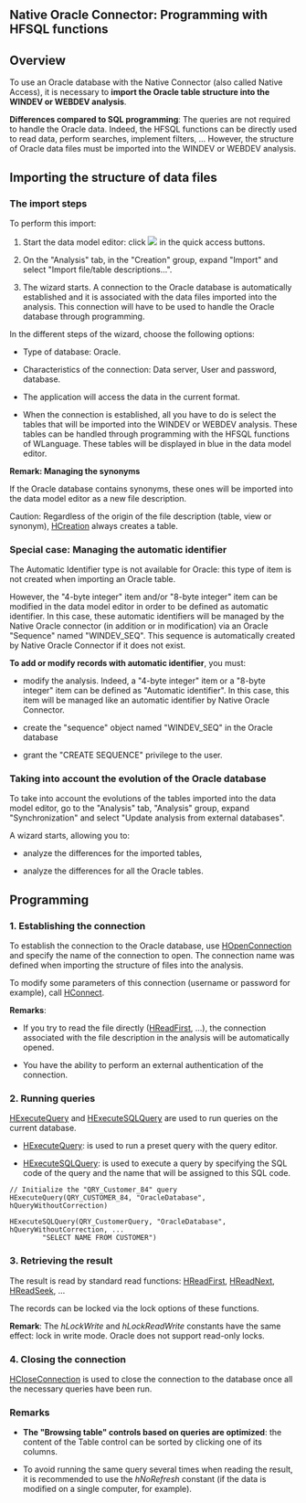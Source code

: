 


## Native Oracle Connector: Programming with HFSQL functions
			



<a name="NOTE1"></a>
<a name="NOTE1_1"></a>


## Overview
<a name="overview_ELTTEXTE000231"></a>
To use an Oracle database with the Native Connector (also called Native Access), it is necessary to **import the Oracle table structure into the WINDEV or WEBDEV analysis**. 

**Differences compared to SQL programming**: The queries are not required to handle the Oracle data. Indeed, the HFSQL functions can be directly used to read data, perform searches, implement filters, ... However, the structure of Oracle data files must be imported into the WINDEV or WEBDEV analysis.



<a name="NOTE2"></a>
<a name="NOTE2_1"></a>


## Importing the structure of data files
<a name="importing_the_structure_data_files_ELTTEXTE000261"></a>


### The import steps
<a name="the_import_steps_ELTPARAGRAPHE000022"></a>

To perform this import: 

1. Start the data model editor: click ![](https://doc.pcsoft.fr/en-US/images/image.awp?langid=3&name=Ico_Analyse.gif) in the quick access buttons.

2. On the "Analysis" tab, in the "Creation" group, expand "Import" and select "Import file/table descriptions...".

3. The wizard starts. A connection to the Oracle database is automatically established and it is associated with the data files imported into the analysis. This connection will have to be used to handle the Oracle database through programming.




In the different steps of the wizard, choose the following options:

- Type of database: Oracle. 

- Characteristics of the connection: Data server, User and password, database.  

- The application will access the data in the current format.

- When the connection is established, all you have to do is select the tables that will be imported into the WINDEV or WEBDEV analysis. These tables can be handled through programming with the HFSQL functions of WLanguage. These tables will be displayed in blue in the data model editor.




**Remark: Managing the synonyms** 

If the Oracle database contains synonyms, these ones will be imported into the data model editor as a new file description. 

Caution: Regardless of the origin of the file description (table, view or synonym), [HCreation](../WDLang4/3044255.md) always creates a table. 
<a name="NOTE2_2"></a>


### Special case: Managing the automatic identifier
<a name="special_case_managing_the_automatic_identifier_ELTPARAGRAPHE000065"></a>

The Automatic Identifier type is not available for Oracle: this type of item is not created when importing an Oracle table.

However, the "4-byte integer" item and/or "8-byte integer" item can be modified in the data model editor in order to be defined as automatic identifier. In this case, these automatic identifiers will be managed by the Native Oracle connector (in addition or in modification) via an Oracle "Sequence" named "WINDEV_SEQ". This sequence is automatically created by Native Oracle Connector if it does not exist.

**To add or modify records with automatic identifier**, you must:

- modify the analysis. Indeed, a "4-byte integer" item or a "8-byte integer" item can be defined as "Automatic identifier". In this case, this item will be managed like an automatic identifier by Native Oracle Connector.

- create the "sequence" object named "WINDEV_SEQ" in the Oracle database

- grant the "CREATE SEQUENCE" privilege to the user.



<a name="NOTE2_3"></a>


### Taking into account the evolution of the Oracle database
<a name="taking_into_account_the_evolution_the_oracle_database_ELTPARAGRAPHE000080"></a>

To take into account the evolutions of the tables imported into the data model editor, go to the "Analysis" tab, "Analysis" group, expand "Synchronization" and select "Update analysis from external databases".

A wizard starts, allowing you to:

- analyze the differences for the imported tables, 

- analyze the differences for all the Oracle tables.




<a name="NOTE3"></a>
<a name="NOTE3_1"></a>


## Programming
<a name="programming_ELTTEXTE000297"></a>


### 1. Establishing the connection
<a name="1_establishing_the_connection_ELTPARAGRAPHE000106"></a>

To establish the connection to the Oracle database, use [HOpenConnection](../WDLang4/3044107.md) and specify the name of the connection to open. The connection name was defined when importing the structure of files into the analysis.

To modify some parameters of this connection (username or password for example), call [HConnect](../WDLang4/3044263.md).

**Remarks**: 

- If you try to read the file directly ([HReadFirst](../WDLang4/3044051.md), ...), the connection associated with the file description in the analysis will be automatically opened.

- You have the ability to perform an external authentication of the connection.



<a name="NOTE3_2"></a>


### 2. Running queries
<a name="2_running_queries_ELTPARAGRAPHE000131"></a>

[HExecuteQuery](../WDLang4/3044080.md) and [HExecuteSQLQuery](../WDLang4/3044084.md) are used to run queries on the current database.

- [HExecuteQuery](../WDLang4/3044080.md): is used to run a preset query with the query editor.

- [HExecuteSQLQuery](../WDLang4/3044084.md): is used to execute a query by specifying the SQL code of the query and the name that will be assigned to this SQL code.



```wl
// Initialize the "QRY_Customer_84" query
HExecuteQuery(QRY_CUSTOMER_84, "OracleDatabase", hQueryWithoutCorrection)

HExecuteSQLQuery(QRY_CustomerQuery, "OracleDatabase", hQueryWithoutCorrection, ...
		"SELECT NAME FROM CUSTOMER")
```

<a name="NOTE3_3"></a>


### 3. Retrieving the result
<a name="3_retrieving_the_result_ELTPARAGRAPHE000152"></a>

The result is read by standard read functions: [HReadFirst](../WDLang4/3044051.md), [HReadNext](../WDLang4/3044037.md), [HReadSeek](../WDLang4/3044050.md), ...

The records can be locked via the lock options of these functions.

**Remark**: The *hLockWrite* and *hLockReadWrite* constants have the same effect: lock in write mode. Oracle does not support read-only locks.
<a name="NOTE3_4"></a>


### 4. Closing the connection
<a name="4_closing_the_connection_ELTPARAGRAPHE000172"></a>

[HCloseConnection](../WDLang4/3044095.md) is used to close the connection to the database once all the necessary queries have been run.
<a name="NOTE3_5"></a>


### Remarks
<a name="remarks_ELTPARAGRAPHE000181"></a>

- **The "Browsing table" controls based on queries are optimized**: the content of the Table control can be sorted by clicking one of its columns.

- To avoid running the same query several times when reading the result, it is recommended to use the *hNoRefresh* constant (if the data is modified on a single computer, for example).





